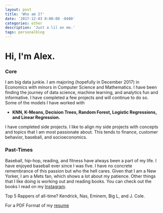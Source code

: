 ```yaml
---
layout: post
title: 'Who am I?'
date: '2017-12-03 0:00:00 -0400'
categories: other
description: 'Just a lil on me.'
tags: personalblog
---
```


# Hi, I'm Alex.


### Core
I am big data junkie. I am majoring (hopefully in December 2017) in Economics with minors in Computer Science and Mathematics. I have been finding the journey of data science, machine learning, and analytics fun and informative. I have completed a few projects and will continue to do so. Some of the models I have worked with

- **KNN, K-Means, Decision Trees, Random Forest, Logistic Regressions, and Linear Regression.**

I have completed side projects. I like to align my side projects with concepts and topics that I am most passionate about. This tends to finance, customer behavior, baseball, and socioeconomics.


### Past-Times
Baseball, hip-hop, reading, and fitness have always been a part of my life. I have enjoyed baseball ever since I was five. I have no concrete remembrance of this passion but who the hell cares. Given that I am a New Yorker, I am a Mets fan, which shows a lot about my patience. Other things that I like doing is working out and reading books. You can check out the books I read on my [Instagram](https://www.instagram.com/booktheories).

Top 5 Rappers of all-time? Kendrick, Nas, Eminem, Big L, and J. Cole.


For a PDF Format of my [resume](https://www.dropbox.com/s/ovncah8ae9tp0q3/Guanga_Resume.pdf?dl=0)
